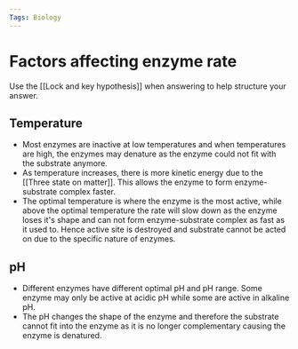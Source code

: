 ```yaml
---
Tags: Biology
---
```


# Factors affecting enzyme rate
Use the [[Lock and key hypothesis]] when answering to help structure your answer.
## Temperature
- Most enzymes are inactive at low temperatures and when temperatures are high, the enzymes may denature as the enzyme could not fit with the substrate anymore.
- As temperature increases, there is more kinetic energy due to the [[Three state on matter]]. This allows the enzyme to form enzyme-substrate complex faster.
- The optimal temperature is where the enzyme is the most active, while above the optimal temperature the rate will slow down as the enzyme loses it's shape and can not form enzyme-substrate complex as fast as it used to. Hence active site is destroyed and substrate cannot be acted on due to the specific nature of enzymes.

## pH
- Different enzymes have different optimal pH and pH range. Some enzyme may only be active at acidic pH while some are active in alkaline pH.
- The pH changes the shape of the enzyme and therefore the substrate cannot fit into the enzyme as it is no longer complementary causing the enzyme is denatured.
